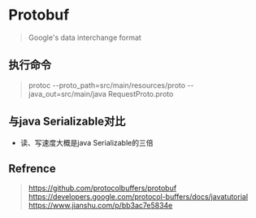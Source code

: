 # Protobuf 
>  Google's data interchange format

## 执行命令
> protoc --proto_path=src/main/resources/proto --java_out=src/main/java
> RequestProto.proto

## 与java Serializable对比
- 读、写速度大概是java Serializable的三倍


## Refrence
> https://github.com/protocolbuffers/protobuf
> https://developers.google.com/protocol-buffers/docs/javatutorial
> https://www.jianshu.com/p/bb3ac7e5834e